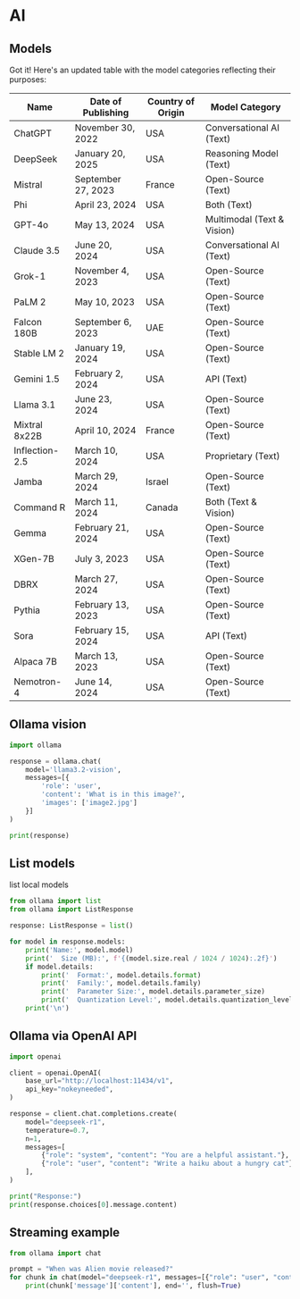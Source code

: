 # AI

## Models

Got it! Here's an updated table with the model categories reflecting their purposes:

| **Name**       | **Date of Publishing** | **Country of Origin** | **Model Category**      |
|----------------|------------------------|-----------------------|-------------------------|
| ChatGPT        | November 30, 2022      | USA                   | Conversational AI (Text)|
| DeepSeek       | January 20, 2025       | USA                   | Reasoning Model (Text)  |
| Mistral        | September 27, 2023     | France                | Open-Source (Text)      |
| Phi            | April 23, 2024         | USA                   | Both (Text)             |
| GPT-4o         | May 13, 2024           | USA                   | Multimodal (Text & Vision)|
| Claude 3.5     | June 20, 2024          | USA                   | Conversational AI (Text)|
| Grok-1         | November 4, 2023       | USA                   | Open-Source (Text)      |
| PaLM 2         | May 10, 2023           | USA                   | Open-Source (Text)      |
| Falcon 180B    | September 6, 2023      | UAE                   | Open-Source (Text)      |
| Stable LM 2    | January 19, 2024       | USA                   | Open-Source (Text)      |
| Gemini 1.5     | February 2, 2024       | USA                   | API (Text)              |
| Llama 3.1      | June 23, 2024          | USA                   | Open-Source (Text)      |
| Mixtral 8x22B  | April 10, 2024         | France                | Open-Source (Text)      |
| Inflection-2.5 | March 10, 2024         | USA                   | Proprietary (Text)      |
| Jamba          | March 29, 2024         | Israel                | Open-Source (Text)      |
| Command R      | March 11, 2024         | Canada                | Both (Text & Vision)    |
| Gemma          | February 21, 2024      | USA                   | Open-Source (Text)      |
| XGen-7B        | July 3, 2023           | USA                   | Open-Source (Text)      |
| DBRX           | March 27, 2024         | USA                   | Open-Source (Text)      |
| Pythia         | February 13, 2023      | USA                   | Open-Source (Text)      |
| Sora           | February 15, 2024      | USA                   | API (Text)              |
| Alpaca 7B      | March 13, 2023         | USA                   | Open-Source (Text)      |
| Nemotron-4     | June 14, 2024          | USA                   | Open-Source (Text)      |




## Ollama vision

```python
import ollama

response = ollama.chat(
    model='llama3.2-vision',
    messages=[{
        'role': 'user',
        'content': 'What is in this image?',
        'images': ['image2.jpg']
    }]
)

print(response)
```

## List models

list local models

```python
from ollama import list
from ollama import ListResponse

response: ListResponse = list()

for model in response.models:
    print('Name:', model.model)
    print('  Size (MB):', f'{(model.size.real / 1024 / 1024):.2f}')
    if model.details:
        print('  Format:', model.details.format)
        print('  Family:', model.details.family)
        print('  Parameter Size:', model.details.parameter_size)
        print('  Quantization Level:', model.details.quantization_level)
    print('\n')
```

## Ollama via OpenAI API

```python
import openai

client = openai.OpenAI(
    base_url="http://localhost:11434/v1",
    api_key="nokeyneeded",
)

response = client.chat.completions.create(
    model="deepseek-r1",
    temperature=0.7,
    n=1,
    messages=[
        {"role": "system", "content": "You are a helpful assistant."},
        {"role": "user", "content": "Write a haiku about a hungry cat"},
    ],
)

print("Response:")
print(response.choices[0].message.content)
```

## Streaming example

```python
from ollama import chat

prompt = "When was Alien movie released?"
for chunk in chat(model="deepseek-r1", messages=[{"role": "user", "content": prompt}], stream=True):
    print(chunk['message']['content'], end='', flush=True)
```


